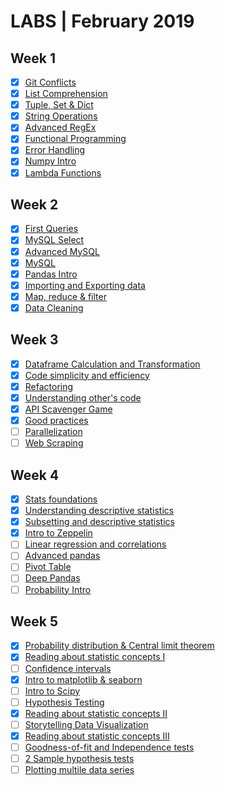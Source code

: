 # LABS | February 2019

## Week 1
- [X] [Git Conflicts](https://github.com/ta-data-bcn/lab-resolving-git-conflicts)
- [X] [List Comprehension](https://github.com/ta-data-bcn/lab-list-comprehensions)
- [X] [Tuple, Set & Dict](https://github.com/ta-data-bcn/lab-tuple-set-dict)
- [X] [String Operations](https://github.com/ta-data-bcn/lab-string-operations)
- [X] [Advanced RegEx](https://github.com/ta-data-bcn/lab-advanced-regex)
- [X] [Functional Programming](https://github.com/ta-data-bcn/lab-functional-programming)
- [X] [Error Handling](https://github.com/ta-data-bcn/lab-error-handling)
- [X] [Numpy Intro](https://github.com/ta-data-bcn/lab-numpy)
- [X] [Lambda Functions](https://github.com/ta-data-bcn/lab-lambda-functions)

## Week 2
- [X] [First Queries](https://github.com/ta-data-bcn/lab-mysql-first-queries)
- [X] [MySQL Select](https://github.com/ta-data-bcn/lab-mysql-select)
- [X] [Advanced MySQL](https://github.com/ta-data-bcn/lab-advanced-mysql)
- [X] [MySQL](https://github.com/ta-data-bcn/lab-mysql)
- [X] [Pandas Intro](https://github.com/ta-data-bcn/lab-intro-pandas)
- [X] [Importing and Exporting data](https://github.com/ta-data-bcn/lab-import-export)
- [X] [Map, reduce & filter](https://github.com/ta-data-bcn/lab-map-reduce-filter)
- [X] [Data Cleaning](https://github.com/ta-data-bcn/lab-data-cleaning)

## Week 3
- [X] [Dataframe Calculation and Transformation](https://github.com/ta-data-bcn/lab-df-calculation-and-transformation)
- [X] [Code simplicity and efficiency](https://github.com/ta-data-bcn/lab-code-simplicity-efficiency)
- [X] [Refactoring](https://github.com/ta-data-bcn/lab-refactoring)
- [X] [Understanding other's code](https://github.com/ta-data-bcn/lab-understanding-others-code)
- [X] [API Scavenger Game](https://github.com/ta-data-bcn/lab-api-scavenger-game)
- [X] [Good practices](https://github.com/ta-data-bcn/lab-good-practices)
- [ ] [Parallelization](https://github.com/ta-data-bcn/lab-parallelization)
- [ ] [Web Scraping](https://github.com/ta-data-bcn/lab-web-scraping)

## Week 4
- [X] [Stats foundations](https://github.com/ta-data-bcn/lab-statistics-foundations)
- [X] [Understanding descriptive statistics](https://github.com/ta-data-bcn/lab-understanding-descriptive-stats)
- [X] [Subsetting and descriptive statistics](https://github.com/ta-data-bcn/lab-subsetting-and-descriptive-stats)
- [X] [Intro to Zeppelin](https://github.com/ta-data-bcn/lab-intro-to-zeppelin)
- [ ] [Linear regression and correlations](https://github.com/ta-data-bcn/lab-linear-regression-correlation)
- [ ] [Advanced pandas](https://github.com/ta-data-bcn/lab-advanced-pandas)
- [ ] [Pivot Table](https://github.com/ta-data-bcn/lab-pivot-table-and-correlation)
- [ ] [Deep Pandas](https://github.com/ta-data-bcn/lab-pandas-deep-dive)
- [ ] [Probability Intro](https://github.com/ta-data-bcn/lab-probability-intro)

## Week 5
- [X] [Probability distribution & Central limit theorem](https://github.com/ta-data-bcn/lab-probability-dist)
- [X] [Reading about statistic concepts I](https://github.com/ta-data-bcn/lab-reading-about-statistic-concepts)
- [ ] [Confidence intervals](https://github.com/ta-data-bcn/lab-confidence-intervals)
- [X] [Intro to matplotlib & seaborn](https://github.com/ta-data-bcn/lab-matplotlib-seaborn)
- [ ] [Intro to Scipy](https://github.com/ta-data-bcn/lab-intro-to-scipy)
- [ ] [Hypothesis Testing](https://github.com/ta-data-bcn/lab-hypothesis-testing)
- [X] [Reading about statistic concepts II](https://github.com/ta-data-bcn/lab-reading-about-statistic-concepts)
- [ ] [Storytelling Data Visualization](https://github.com/ta-data-bcn/lab-storytelling-data-visualization)
- [X] [Reading about statistic concepts III](https://github.com/ta-data-bcn/lab-reading-about-statistic-concepts)
- [ ] [Goodness-of-fit and Independence tests](https://github.com/ta-data-bcn/lab-goodfit-indeptests)
- [ ] [2 Sample hypothesis tests](https://github.com/ta-data-bcn/lab-two-sample-hypothesis-tests)
- [ ] [Plotting multile data series](https://github.com/ta-data-bcn/lab-plotting-multiple-data-series)
